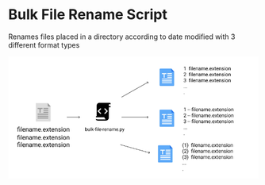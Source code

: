 # Bulk File Rename Script
Renames files placed in a directory according to date modified with 3 different format types

![bulk-file-rename.png](bulk-file-rename.png)
